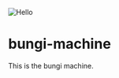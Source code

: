 ![Hello](https://github.com/hansmaast/bungi-machine/actions/workflows/test-build-deploy.yml/badge.svg)
# bungi-machine
 This is the bungi machine.

